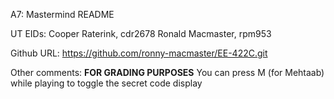 A7: Mastermind README

UT EIDs:
Cooper Raterink, cdr2678
Ronald Macmaster, rpm953

Github URL:
https://github.com/ronny-macmaster/EE-422C.git 

Other comments:
**FOR GRADING PURPOSES** You can press M (for Mehtaab) while playing to toggle the secret code display